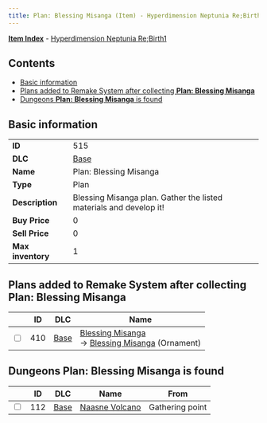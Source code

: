 ```yaml
---
title: Plan: Blessing Misanga (Item) - Hyperdimension Neptunia Re;Birth1
---
```


[**Item Index**](/neptunia/rb1/item/index.html) - [Hyperdimension Neptunia Re;Birth1](/neptunia/rb1)

## Contents

- [Basic information](#basic-information)
- [Plans added to Remake System after collecting **Plan: Blessing Misanga**](#plans-added-to-remake-system-after-collecting-plan-blessing-misanga)
- [Dungeons **Plan: Blessing Misanga** is found](#dungeons-plan-blessing-misanga-is-found)
## Basic information

|   |   |
| -- | -- |
| **ID** | 515 |
| **DLC** | [Base](/neptunia/rb1/dlc/1-base.html) |
| **Name** | Plan: Blessing Misanga |
| **Type** | Plan |
| **Description** | Blessing Misanga plan. Gather the listed materials and develop it! |
| **Buy Price** | 0 |
| **Sell Price** | 0 |
| **Max inventory** | 1 |


## Plans added to Remake System after collecting **Plan: Blessing Misanga**

|    | ID | DLC | Name |
| -- | -- | --- | ---- |
| <input type="checkbox" id="rb1-remake-1-410" class="trackbox" /> | 410 | [Base](/neptunia/rb1/dlc/1-base.html) | [Blessing Misanga](/neptunia/rb1/remake/1-410-blessing-misanga.html)<br /> → [Blessing Misanga](/neptunia/rb1/item/1-2736-blessing-misanga.html) (Ornament) |


## Dungeons **Plan: Blessing Misanga** is found

|    | ID | DLC | Name | From |
| -- | -- | --- | ---- | ---- |
| <input type="checkbox" id="rb1-dungeon-1-112" class="trackbox" /> | 112 | [Base](/neptunia/rb1/dlc/1-base.html) | [Naasne Volcano](/neptunia/rb1/dungeon/1-112-naasne-volcano.html) | Gathering point |
